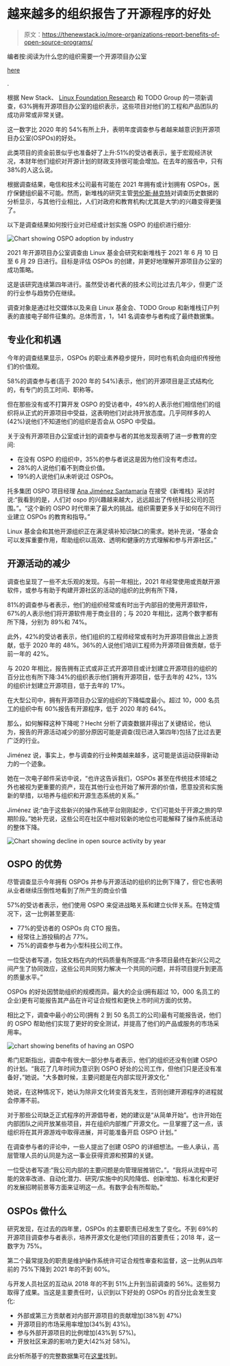 # 越来越多的组织报告了开源程序的好处

> 原文：<https://thenewstack.io/more-organizations-report-benefits-of-open-source-programs/>

编者按:阅读为什么您的组织需要一个开源项目办公室

[here](https://thenewstack.io/why-your-organization-needs-an-open-source-program-office/)

.

根据 New Stack、 [Linux Foundation Research](https://training.linuxfoundation.org/training/course-catalog/?utm_content=inline-mention) 和 TODO Group 的一项新调查，63%拥有开源项目办公室的组织表示，这些项目对他们的工程和产品团队的成功非常或非常关键。

这一数字比 2020 年的 54%有所上升，表明年度调查参与者越来越意识到开源项目办公室(OSPOs)的好处。

此类项目的资金前景似乎也准备好了上升:51%的受访者表示，鉴于宏观经济状况，本财年他们组织对开源计划的财政支持很可能会增加。在去年的报告中，只有 38%的人这么说。

根据调查结果，电信和技术公司最有可能在 2021 年拥有或计划拥有 OSPOs，医疗保健组织最不可能。然而，新堆栈的研究主管[劳伦斯·赫克特](https://thenewstack.io/author/lawrence-hecht/)对调查历史数据的分析显示，与其他行业相比，人们对政府和教育机构(尤其是大学)的兴趣变得更强了。

以下是调查结果如何按行业对已经或计划实施 OSPO 的组织进行细分:

![Chart showing OSPO adoption by industry](img/709ccdba553581895dddb949cecbfc4c.png)

2021 年开源项目办公室调查由 Linux 基金会研究和新堆栈于 2021 年 6 月 10 日至 6 月 29 日进行。目标是评估 OSPOs 的创建，并更好地理解开源项目办公室的成功策略。

这是该研究连续第四年进行。虽然受访者代表的技术公司比过去几年少，但更广泛的行业参与趋势仍在继续。

调查对象是通过社交媒体以及来自 Linux 基金会、TODO Group 和新堆栈订户列表的直接电子邮件征集的。总体而言，1，141 名调查参与者构成了最终数据集。

## 专业化和机遇

今年的调查结果显示，OSPOs 的职业素养稳步提升，同时也有机会向组织传授他们的价值观。

58%的调查参与者(高于 2020 年的 54%)表示，他们的开源项目是正式结构化的，有专门的员工时间、职称等。

但在那些没有或不打算开发 OSPO 的受访者中，49%的人表示他们相信他们的组织将从正式的开源项目中受益，这表明他们对此持开放态度。几乎同样多的人(42%)说他们不知道他们的组织是否会从 OSPO 中受益。

关于没有开源项目办公室或计划的调查参与者的其他发现表明了进一步教育的空间:

*   在没有 OSPO 的组织中，35%的参与者说这是因为他们没有考虑过。
*   28%的人说他们看不到商业价值。
*   19%的人说他们从未听说过 OSPOs。

托多集团 OSPO 项目经理 [Ana Jiménez Santamaría](https://www.linkedin.com/in/ana-jim%C3%A9nez-santamar%C3%ADa) 在接受《新堆栈》采访时说:“我看到的是，人们对 ospo 的兴趣越来越大，远远超出了传统科技公司的范围。”。“这个新的 OSPO 时代带来了最大的挑战。组织需要更多关于如何在不同行业建立 OSPOs 的教育和指导。”

Linux 基金会和其他开源组织正在满足填补知识缺口的需求。她补充说，“基金会可以发挥重要作用，帮助组织以高效、透明和健康的方式理解和参与开源社区。”

## 开源活动的减少

调查也呈现了一些不太乐观的发现。与前一年相比，2021 年经常使用或贡献开源软件，或参与有助于构建开源社区的活动的组织的比例有所下降，

81%的调查参与者表示，他们的组织经常或有时出于内部目的使用开源软件，67%的人表示他们将开源软件用于商业目的；与 2020 年相比，这两个数字都有所下降，分别为 89%和 74%。

此外，42%的受访者表示，他们组织的工程师经常或有时为开源项目做出上游贡献，低于 2020 年的 48%。36%的人说他们培训工程师为开源项目做贡献，低于前一年的 42%。

与 2020 年相比，报告拥有正式或非正式开源项目或计划建立开源项目的组织的百分比也有所下降:34%的组织表示他们拥有开源项目，低于去年的 42%，13%的组织计划建立开源项目，低于去年的 17%。

在大型公司中，拥有开源项目办公室的组织的下降幅度最小。超过 10，000 名员工的组织中有 60%报告有开源程序，低于 2020 年的 64%。

那么，如何解释这种下降呢？Hecht 分析了调查数据并得出了关键结论，他认为，报告的开源活动减少的部分原因可能是调查(现已进入第四年)包括了比过去更广泛的行业。

Jiménez 说，事实上，参与调查的行业种类越来越多，这可能是该运动获得新动力的一个迹象。

她在一次电子邮件采访中说，“也许这告诉我们，OSPOs 甚至在传统技术领域之外也被视为更重要的资产，现在其他行业也开始了解开源的价值，愿意投资和实施新的举措，以培养与组织和开源生态系统的关系。”

Jiménez 说:“由于这些新兴的操作系统平台刚刚起步，它们可能处于开源之旅的早期阶段。”她补充说，这些公司在社区中相对较新的地位也可能解释了操作系统活动的整体下降。

![Chart showing decline in open source activity by year](img/b757a45a01a76c5bd2ae98413e7c35a5.png)

## OSPO 的优势

尽管调查显示今年拥有 OSPOs 并参与开源活动的组织的比例下降了，但它也表明从业者继续压倒性地看到了所产生的商业价值

57%的受访者表示，他们使用 OSPO 来促进战略关系和建立伙伴关系。在特定情况下，这一比例甚至更高:

*   77%的受访者的 OSPOs 向 CTO 报告。
*   经常往上游投稿的占 77%。
*   75%的调查参与者为小型科技公司工作。

一位受访者写道，包括文档在内的代码质量有所提高:“许多项目最终在新兴公司之间产生了协同效应，这些公司共同努力解决一个共同的问题，并将项目提升到更高的质量水平。”

OSPOs 的好处因赞助组织的规模而异。最大的企业(拥有超过 10，000 名员工的企业)更有可能报告其产品在许可证合规性和更快上市时间方面的优势。

相比之下，调查中最小的公司(拥有 2 到 50 名员工的公司)最有可能报告说，他们的 OSPO 帮助他们实现了更好的安全测试，并提高了他们的产品或服务的市场采用率。

![chart showing benefits of having an OSPO](img/57140b9d0f5a67a2da84d7e251d3ae87.png)

希门尼斯指出，调查中有很大一部分参与者表示，他们的组织还没有创建 OSPO 的计划。“我花了几年时间为意识到 OSPO 好处的公司工作，但他们只是还没有准备好，”她说。"大多数时候，主要问题是在内部实现开源文化."

她说，在这种情况下，她认为除非文化转变首先发生，否则创建开源程序的进程就会停滞不前。

对于那些公司缺乏正式程序的开源倡导者，她的建议是“从简单开始”。也许开始在内部团队之间开放某些项目，并在组织内部推广开源文化。一旦掌握了这一点，该组织将在其开源游戏中取得进展，并可能准备开启 OSPO 计划。”

在调查参与者的评论中，一些人提出了创建 OSPO 的详细想法。一些人承认，高层管理人员的认同是为这一事业获得资源和预算的关键。

一位受访者写道:“我公司内部的主要问题是向管理层推销它。”。“我将从流程中可能的效率改进、自动化潜力、研究/实施中的风险降低、创新增加、标准化和更好的发展招聘前景等方面来证明这一点。有数字会有所帮助。”

## OSPOs 做什么

研究发现，在过去的四年里，OSPOs 的主要职责已经发生了变化。不到 69%的开源项目调查参与者表示，培养开源文化是他们项目的首要责任；2018 年，这一数字为 75%。

第二个最常提及的职责是维护操作系统许可证合规性审查和监督，这一比例从四年前的 75%下降到 2021 年的不到 60%。

与开发人员社区的互动从 2018 年的不到 51%上升到当前调查的 56%。这些努力取得了成果。当这是主要责任时，认识到以下好处的 OSPOs 的百分比会发生变化:

*   外部或第三方贡献者对内部开源项目的贡献增加(38%到 47%)
*   开源项目的市场采用率增加(34%到 43%)。
*   参与外部开源项目的比例增加(43%到 57%)。
*   开放社区来源的影响力更大(42%对 58%)。

此分析所基于的完整数据集可在[这里](https://github.com/todogroup/osposurvey/tree/master/2021)找到。

<svg xmlns:xlink="http://www.w3.org/1999/xlink" viewBox="0 0 68 31" version="1.1"><title>Group</title> <desc>Created with Sketch.</desc></svg>